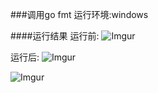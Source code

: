 ###调用go fmt
运行环境:windows

####运行结果
运行前:
![Imgur](http://i.imgur.com/p9xOrK2.png)

运行后:
![Imgur](http://i.imgur.com/ZahR6I9.png)

![Imgur](http://i.imgur.com/y29BAex.png)